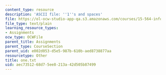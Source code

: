 ```yaml
---
content_type: resource
description: 'ASCII file: ''1''s and spaces'
file: https://ol-ocw-studio-app-qa.s3.amazonaws.com/courses/15-564-information-technology-i-spring-2003/aec7351268d75ee8213a42d505b87499_one.txt
file_type: text/plain
learning_resource_types:
- Assignments
ocw_type: OCWFile
parent_title: Assignments
parent_type: CourseSection
parent_uid: e002d053-d5e5-987b-610b-aed8738877aa
resourcetype: Other
title: one.txt
uid: aec73512-68d7-5ee8-213a-42d505b87499
---
```

